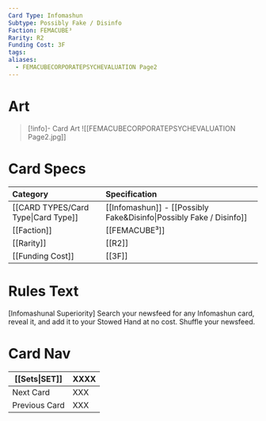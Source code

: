 ```yaml
---
Card Type: Infomashun
Subtype: Possibly Fake / Disinfo
Faction: FEMACUBE³
Rarity: R2
Funding Cost: 3F
tags: 
aliases:
  - FEMACUBECORPORATEPSYCHEVALUATION Page2
---
```

# Art

> [!info]- Card Art
> ![[FEMACUBECORPORATEPSYCHEVALUATION Page2.jpg]]

# Card Specs

| Category | Specification| 
| :--- | :--- |
| [[CARD TYPES/Card Type\|Card Type]] | [[Infomashun]] - [[Possibly Fake&Disinfo\|Possibly Fake / Disinfo]] |  
| [[Faction]] | [[FEMACUBE³]] | 
| [[Rarity]] | [[R2]] | 
| [[Funding Cost]] | [[3F]] |  

# Rules Text  

[Infomashunal Superiority] 
Search your newsfeed for any Infomashun card, reveal it, and add it to your Stowed Hand at no cost.
Shuffle your newsfeed.

# Card Nav

| [[Sets\|SET]]           | XXXX |
| ------------- | ------------------------------ |
| Next Card     | XXX |
| Previous Card | XXX |


